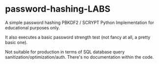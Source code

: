 # password-hashing-LABS

A simple password hashing PBKDF2 / SCRYPT Python Implementation for educational purposes only.


It also executes a basic password strength test (not fancy at all, a pretty basic one).


Not suitable for production in terms of SQL database query sanitization/optimization/auth. There's no documentation within the code.
